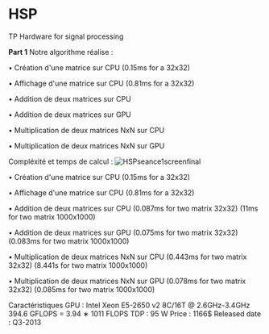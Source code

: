 # HSP
TP Hardware for signal processing

**Part 1**
Notre algorithme réalise :

• Création d'une matrice sur CPU                  (0.15ms for a 32x32)

• Affichage d'une matrice sur CPU                 (0.81ms for a 32x32)

• Addition de deux matrices sur CPU            

• Addition de deux matrices sur GPU    

• Multiplication de deux matrices NxN sur CPU     

• Multiplication de deux matrices NxN sur GPU     

Compléxité et temps de calcul :
![HSPseance1screenfinal](https://user-images.githubusercontent.com/93649903/211338506-9e682020-136d-4b5d-ac4a-b1ca6edf020d.JPG)

• Création d'une matrice sur CPU                  (0.15ms for a 32x32)

• Affichage d'une matrice sur CPU                 (0.81ms for a 32x32)

• Addition de deux matrices sur CPU               (0.087ms for two matrix 32x32)  (11ms for two matrix 1000x1000)

• Addition de deux matrices sur GPU               (0.075ms for two matrix 32x32)  (0.083ms for two matrix 1000x1000)

• Multiplication de deux matrices NxN sur CPU     (0.443ms for two matrix 32x32)  (8.441s for two matrix 1000x1000)

• Multiplication de deux matrices NxN sur GPU     (0.078ms for two matrix 32x32)  (0.085ms for two matrix 1000x1000)

Caractéristiques GPU :
Intel Xeon E5-2650 v2
8C/16T @ 2.6GHz-3.4GHz
394.6 GFLOPS = 3.94 ∗ 1011 FLOPS
TDP : 95 W
Price : 1166$
Released date : Q3-2013


